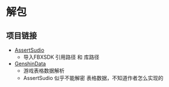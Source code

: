 # 解包

## 项目链接

- [AssertSudio](https://gitlab.com/RazTools/Studio/)
  - 导入FBXSDK 引用路径 和 库路径
- [GenshinData](https://github.com/Dimbreath/GenshinData)
  - 游戏表格数据解析
  - AssertSudio 似乎不能解密 表格数据，不知道作者怎么实现的